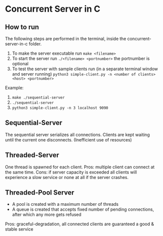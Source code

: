 # Concurrent Server in C

## How to run
The following steps are performed in the terminal, inside the concurrent-server-in-c folder.
1. To make the server executable run ```make <filename>```
2. To start the server run ```./<filename> <portnumber>``` the portnumber is optional
3. To test the server with sample clients run (in a separate terminal window and server running) ```python3 simple-client.py -n <number of clients> <host> <portnumber>```

Example:
1. ```make ./sequential-server```
2. ```./sequential-server```
3. ```python3 simple-client.py -n 3 localhost 9090```


## Sequential-Server

The sequential server serializes all connections.
Clients are kept waiting until the current one disconnects. (Inefficient use of resources)


## Threaded-Server

One thread is spawned for each client.
Pros: multiple client can connect at the same time.
Cons: if server capacity is exceeded all clients will experience a slow service or none at all if the server crashes.


## Threaded-Pool Server

* A pool is created with a maximum number of threads
* A queue is created that accepts fixed number of pending connections, after which any more gets refused
  
Pros: graceful-degradation, all connected clients are guaranteed a good & stable service